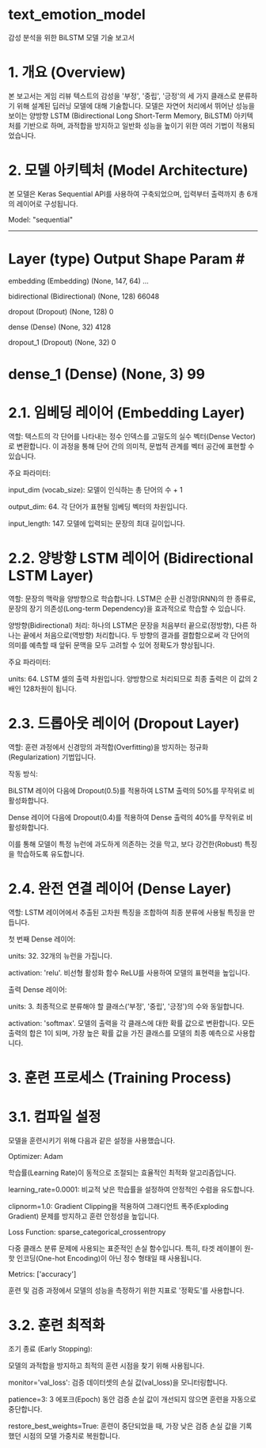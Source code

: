 # text_emotion_model

감성 분석을 위한 BiLSTM 모델 기술 보고서
# 1. 개요 (Overview)
본 보고서는 게임 리뷰 텍스트의 감성을 '부정', '중립', '긍정'의 세 가지 클래스로 분류하기 위해 설계된 딥러닝 모델에 대해 기술합니다. 모델은 자연어 처리에서 뛰어난 성능을 보이는 양방향 LSTM (Bidirectional Long Short-Term Memory, BiLSTM) 아키텍처를 기반으로 하며, 과적합을 방지하고 일반화 성능을 높이기 위한 여러 기법이 적용되었습니다.

# 2. 모델 아키텍처 (Model Architecture)
본 모델은 Keras Sequential API를 사용하여 구축되었으며, 입력부터 출력까지 총 6개의 레이어로 구성됩니다.

Model: "sequential"
_________________________________________________________________
 Layer (type)                Output Shape              Param #
=================================================================
 embedding (Embedding)       (None, 147, 64)           ...

 bidirectional (Bidirectional) (None, 128)               66048

 dropout (Dropout)           (None, 128)               0

 dense (Dense)               (None, 32)                4128

 dropout_1 (Dropout)         (None, 32)                0

 dense_1 (Dense)             (None, 3)                 99
=================================================================
# 2.1. 임베딩 레이어 (Embedding Layer)
역할: 텍스트의 각 단어를 나타내는 정수 인덱스를 고밀도의 실수 벡터(Dense Vector)로 변환합니다. 이 과정을 통해 단어 간의 의미적, 문법적 관계를 벡터 공간에 표현할 수 있습니다.

주요 파라미터:

input_dim (vocab_size): 모델이 인식하는 총 단어의 수 + 1

output_dim: 64. 각 단어가 표현될 임베딩 벡터의 차원입니다.

input_length: 147. 모델에 입력되는 문장의 최대 길이입니다.

# 2.2. 양방향 LSTM 레이어 (Bidirectional LSTM Layer)
역할: 문장의 맥락을 양방향으로 학습합니다. LSTM은 순환 신경망(RNN)의 한 종류로, 문장의 장기 의존성(Long-term Dependency)을 효과적으로 학습할 수 있습니다.

양방향(Bidirectional) 처리: 하나의 LSTM은 문장을 처음부터 끝으로(정방향), 다른 하나는 끝에서 처음으로(역방향) 처리합니다. 두 방향의 결과를 결합함으로써 각 단어의 의미를 예측할 때 앞뒤 문맥을 모두 고려할 수 있어 정확도가 향상됩니다.

주요 파라미터:

units: 64. LSTM 셀의 출력 차원입니다. 양방향으로 처리되므로 최종 출력은 이 값의 2배인 128차원이 됩니다.

# 2.3. 드롭아웃 레이어 (Dropout Layer)
역할: 훈련 과정에서 신경망의 과적합(Overfitting)을 방지하는 정규화(Regularization) 기법입니다.

작동 방식:

BiLSTM 레이어 다음에 Dropout(0.5)를 적용하여 LSTM 출력의 50%를 무작위로 비활성화합니다.

Dense 레이어 다음에 Dropout(0.4)를 적용하여 Dense 출력의 40%를 무작위로 비활성화합니다.

이를 통해 모델이 특정 뉴런에 과도하게 의존하는 것을 막고, 보다 강건한(Robust) 특징을 학습하도록 유도합니다.

# 2.4. 완전 연결 레이어 (Dense Layer)
역할: LSTM 레이어에서 추출된 고차원 특징을 조합하여 최종 분류에 사용될 특징을 만듭니다.

첫 번째 Dense 레이어:

units: 32. 32개의 뉴런을 가집니다.

activation: 'relu'. 비선형 활성화 함수 ReLU를 사용하여 모델의 표현력을 높입니다.

출력 Dense 레이어:

units: 3. 최종적으로 분류해야 할 클래스('부정', '중립', '긍정')의 수와 동일합니다.

activation: 'softmax'. 모델의 출력을 각 클래스에 대한 확률 값으로 변환합니다. 모든 출력의 합은 1이 되며, 가장 높은 확률 값을 가진 클래스를 모델의 최종 예측으로 사용합니다.

# 3. 훈련 프로세스 (Training Process)

# 3.1. 컴파일 설정
모델을 훈련시키기 위해 다음과 같은 설정을 사용했습니다.

Optimizer: Adam

학습률(Learning Rate)이 동적으로 조절되는 효율적인 최적화 알고리즘입니다.

learning_rate=0.0001: 비교적 낮은 학습률을 설정하여 안정적인 수렴을 유도합니다.

clipnorm=1.0: Gradient Clipping을 적용하여 그래디언트 폭주(Exploding Gradient) 문제를 방지하고 훈련 안정성을 높입니다.

Loss Function: sparse_categorical_crossentropy

다중 클래스 분류 문제에 사용되는 표준적인 손실 함수입니다. 특히, 타겟 레이블이 원-핫 인코딩(One-hot Encoding)이 아닌 정수 형태일 때 사용됩니다.

Metrics: ['accuracy']

훈련 및 검증 과정에서 모델의 성능을 측정하기 위한 지표로 '정확도'를 사용합니다.

# 3.2. 훈련 최적화
조기 종료 (Early Stopping):

모델의 과적합을 방지하고 최적의 훈련 시점을 찾기 위해 사용됩니다.

monitor='val_loss': 검증 데이터셋의 손실 값(val_loss)을 모니터링합니다.

patience=3: 3 에포크(Epoch) 동안 검증 손실 값이 개선되지 않으면 훈련을 자동으로 중단합니다.

restore_best_weights=True: 훈련이 중단되었을 때, 가장 낮은 검증 손실 값을 기록했던 시점의 모델 가중치로 복원합니다.
